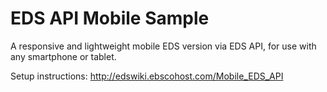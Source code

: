 # EDS API Mobile Sample
A responsive and lightweight mobile EDS version via EDS API, for use with any smartphone or tablet.

Setup instructions: http://edswiki.ebscohost.com/Mobile_EDS_API
